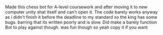 Made this chess bot for A-level coursework and after moving it to new computer unity shat itself and can't open it.
The code barely works anyway as i didn't finish it before the deadline to my standard so the king has some bugs.
barring that its written poorly and is slow. Did make a barely function Bot to play against though.
was fun though so yeah copy it if you want

